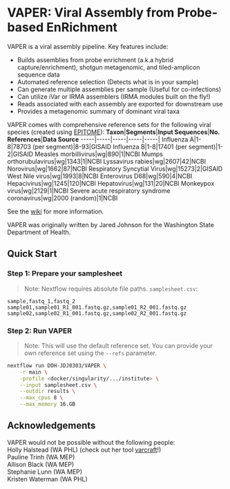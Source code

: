 # VAPER: Viral Assembly from Probe-based EnRichment
VAPER is a viral assembly pipeline. Key features include:
-  Builds assemblies from probe enrichment (a.k.a hybrid capture/enrichment), shotgun metagenomic, and tiled-amplicon sequence data
-  Automated reference selection (Detects what is in your sample)
-  Can generate multiple assemblies per sample (Useful for co-infections)
-  Can utilize iVar or IRMA assemblers (IRMA modules built on the fly!)
-  Reads associated with each assembly are exported for downstream use
-  Provides a metagenomic summary of dominant viral taxa

VAPER comes with comprehensive reference sets for the following viral species (created using [EPITOME](https://github.com/DOH-JDJ0303/epitome)):
**Taxon**|**Segments**|**Input Sequences**|**No. References**|**Data Source**
-----|-----|-----|-----|-----|
Influenza A|1-8|78703 (per segment)|8-93|GISAID
Influenza B|1-8|17401 (per segment)|1-2|GISAID
Measles morbillivirus|wg|890|1|NCBI
Mumps orthorubulavirus|wg|1343|1|NCBI
Lyssavirus rabies|wg|2607|42|NCBI
Norovirus|wg|1662|87|NCBI
Respiratory Syncytial Virus|wg|15273|2|GISAID
West Nile virus|wg|1993|8|NCBI
Enterovirus D68|wg|590|4|NCBI
Hepacivirus|wg|1245|120|NCBI
Hepatovirus|wg|131|20|NCBI
Monkeypox virus|wg|2129|1|NCBI
Severe acute respiratory syndrome coronavirus|wg|2000 (random)|1|NCBI


  
See the [wiki](https://github.com/DOH-JDJ0303/VAPER/wiki) for more information.

VAPER was originally written by Jared Johnson for the Washington State Department of Health.

## Quick Start
### Step 1: Prepare your samplesheet
> Note: Nextflow requires absolute file paths.
`samplesheet.csv`:

```csv
sample,fastq_1,fastq_2
sample01,sample01_R1_001.fastq.gz,sample01_R2_001.fastq.gz
sample02,sample02_R1_001.fastq.gz,sample02_R2_001.fastq.gz
```
### Step 2: Run VAPER
> Note: This will use the default reference set. You can provide your own reference set using the `--refs` parameter.
```bash
nextflow run DOH-JDJ0303/VAPER \
    -r main \
    -profile <docker/singularity/.../institute> \
    --input samplesheet.csv \
    --outdir results \
    --max_cpus 8 \
    --max_memory 16.GB
```
## Acknowledgements
VAPER would not be possible without the following people:\
Holly Halstead (WA PHL) (check out her tool [varcraft](https://github.com/DOH-HNH0303/varcraft)!)\
Pauline Trinh (WA MEP)\
Allison Black (WA MEP)\
Stephanie Lunn (WA MEP)\
Kristen Waterman (WA PHL)
